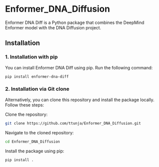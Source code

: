 # Enformer_DNA_Diffusion

Enformer DNA Diff is a Python package that combines the DeepMind Enformer model with the DNA Diffusion project.

## Installation

### 1. Installation with pip

You can install Enformer DNA Diff using pip. Run the following command:

```bash
pip install enformer-dna-diff
```

### 2. Installation via Git clone
Alternatively, you can clone this repository and install the package locally. Follow these steps:

Clone the repository:

```bash
git clone https://github.com/ttunja/Enformer_DNA_Diffusion.git
```

Navigate to the cloned repository:

```bash
cd Enformer_DNA_Diffusion
```

Install the package using pip:

```bash
pip install .
```

